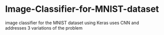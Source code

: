 # Image-Classifier-for-MNIST-dataset
image classifier for the MNIST dataset using Keras
uses CNN and addresses 3 variations of the problem
